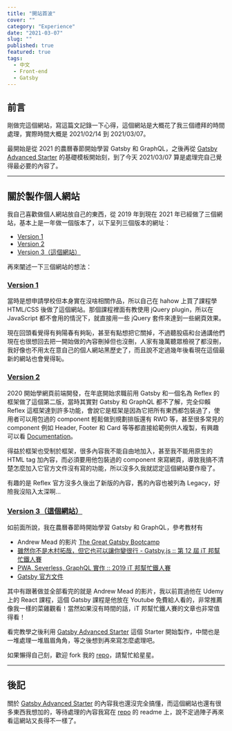 ```yaml
---
title: "開站首波"
cover: ""
category: "Experience"
date: "2021-03-07"
slug: ""
published: true
featured: true
tags:
  - 中文
  - Front-end
  - Gatsby
---
```


## 前言

剛做完這個網站，寫這篇文記錄一下心得，這個網站是大概花了我三個禮拜的時間處理，實際時間大概是 2021/02/14 到 2021/03/07。

最開始是從 2021 的農曆春節開始學習 Gatsby 和 GraphQL，之後再從 [Gatsby Advanced Starter](https://github.com/Vagr9K/gatsby-advanced-starter) 的基礎模板開始刻，到了今天 2021/03/07 算是處理完自己覺得最必要的內容了。

---

## 關於製作個人網站

我自己喜歡做個人網站放自己的東西，從 2019 年到現在 2021 年已經做了三個網站，基本上是一年做一個版本了，以下呈列三個版本的網址：

- [Version 1](https://yskuo.github.io/CV/)
- [Version 2](https://arsenekuo.tw/)
- [Version 3（這個網站）](https://keen-swanson-8a9a21.netlify.app/)

再來闡述一下三個網站的想法：

### [Version 1](https://yskuo.github.io/CV/)

當時是想申請學校但本身實在沒啥相關作品，所以自己在 hahow 上買了課程學 HTML/CSS 後做了這個網站。那個課程裡面有教使用 jQuery plugin，所以在 JavaScript 都不會用的情況下，就直接用一些 jQuery 套件來達到一些網頁效果。

現在回頭看覺得有夠陽春有夠恥，甚至有點想把它關掉，不過聽股癌和台通講他們現在也很想回去把一開始做的內容刪掉但也沒刪，人家有幾萬聽眾檢視了都沒刪，我好像也不用太在意自己的個人網站黑歷史了，而且說不定過幾年後看現在這個最新的網站也會覺得恥。

### [Version 2](https://arsenekuo.tw/)

2020 開始學網頁前端開發，在年底開始求職前用 Gatsby 和一個名為 Reflex 的框架做了這個第二版，當時其實對 Gatsby 和 GraphQL 都不了解，完全仰賴 Reflex 這框架達到許多功能，會說它是框架是因為它把所有東西都包裝過了，使用者可以用包過的 component 輕鬆做到規劃排版還有 RWD 等，甚至很多常見的 component 例如 Header, Footer 和 Card 等等都直接給範例供人複製，有興趣可以看 [Documentation](https://legacy.reflexjs.org/docs)。

得益於框架也受制於框架，很多內容我不能自由地加入，甚至我不能用原生的 HTML tag 加內容，而必須要用他包裝過的 component 來寫網頁，導致我搞不清楚怎麼加入它官方文件沒有寫的功能，所以沒多久我就認定這個網站要作廢了。

有趣的是 Reflex 官方沒多久後出了新版的內容，舊的內容也被列為 Legacy，好險我沒陷入太深啊...

### [Version 3（這個網站）](https://keen-swanson-8a9a21.netlify.app/)

如前面所說，我在農曆春節時開始學習 Gatsby 和 GraphQL，參考教材有

- Andrew Mead 的影片 [The Great Gatsby Bootcamp](https://www.youtube.com/watch?v=8t0vNu2fCCM)
- [雖然你不是木村拓哉，但它也可以讓你變很行 - Gatsby.js :: 第 12 屆 iT 邦幫忙鐵人賽](https://ithelp.ithome.com.tw/users/20109495/ironman/3794)
- [PWA, Severless, GraphQL 實作 :: 2019 iT 邦幫忙鐵人賽](https://ithelp.ithome.com.tw/users/20091454/ironman/1886)
- [Gatsby 官方文件](https://www.gatsbyjs.com/docs/)

其中有跟著做並全部看完的就是 Andrew Mead 的影片，我以前買過他在 Udemy 上的 React 課程，這個 Gatsby 課程是他放在 Youtube 免費給人看的，非常推薦像我一樣的菜雞觀看！當然如果沒有時間的話，iT 邦幫忙鐵人賽的文章也非常值得看！

看完教學之後利用 [Gatsby Advanced Starter](https://github.com/Vagr9K/gatsby-advanced-starter) 這個 Starter 開始製作，中間也是一堆處理一堆眉眉角角，等之後想到再來寫怎麼處理吧。

如果懶得自己刻，歡迎 fork 我的 [repo](https://github.com/YSKuo/personal-site-v3)，請幫忙給星星。

---

## 後記

關於 [Gatsby Advanced Starter](https://github.com/Vagr9K/gatsby-advanced-starter) 的內容我也還沒完全搞懂，而這個網站也還有很多東西我想加的，等待處理的內容我寫在 [repo](https://github.com/YSKuo/personal-site-v3) 的 readme 上，說不定過陣子再來看這網站又長得不一樣了。
